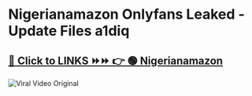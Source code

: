 
 # Nigerianamazon Onlyfans Leaked - Update Files a1diq

## <h2><a href="https://clipsfans.com/Nigerianamazon&ref=git">🔗 Click to LINKS ⏩⏩ 👉 🟢 Nigerianamazon </a></h2>

<a href="https://clipsfans.com/Nigerianamazon&ref=git" rel="nofollow" data-target="animated-image.originalLink"><img src="https://i.ibb.co.com/xMMVF88/686577567.gif" alt="Viral Video Original" style="max-width: 100%; display: inline-block;" data-target="animated-image.originalImage"></a>

